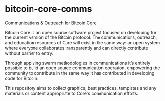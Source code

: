 # bitcoin-core-comms
Communications & Outreach for Bitcoin Core

Bitcoin Core is an open source software project focused on developing for the current version of the Bitcoin protocol. The communications, outreach, and education resources of Core will exist in the same way: an open system where everyone collaborates transparently and can directly contribute without barrier to entry.

Through applying swarm methodologies in communications it's entirely possible to build an open source communication operation, empowering the community to contribute in the same way it has contributed in developing code for Bitcoin.  

This repository aims to collect graphics, best practices, templates and any materials or content appropriate to Core's communication efforts.
